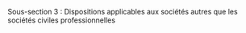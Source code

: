 Sous-section 3 : Dispositions applicables aux sociétés autres que les sociétés civiles professionnelles

